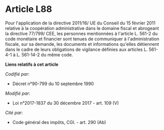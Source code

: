 # Article L88

Pour l'application de la directive 2011/16/ UE du Conseil du 15 février 2011 relative à la coopération administrative dans le
domaine fiscal et abrogeant la directive 77/799/ CEE, les personnes mentionnées à l'article L. 561-2 du code monétaire et
financier sont tenues de communiquer à l'administration fiscale, sur sa demande, les documents et informations qu'elles
détiennent dans le cadre de leurs obligations de vigilance définies aux articles L. 561-4-1 à L. 561-14-2 du même code.

**Liens relatifs à cet article**

_Codifié par_:

  - Décret n°90-799 du 10 septembre 1990

_Modifié par_:

  - Loi n°2017-1837 du 30 décembre 2017 - art. 109 (V)

_Cité par_:

  - Code général des impôts, CGI. - art. 290 (Ab)
